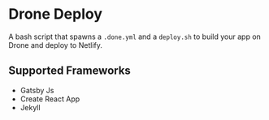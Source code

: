 # Drone Deploy

A bash script that spawns a `.done.yml` and a `deploy.sh` to build your app on Drone and deploy to Netlify.

## Supported Frameworks

- Gatsby Js
- Create React App
- Jekyll
